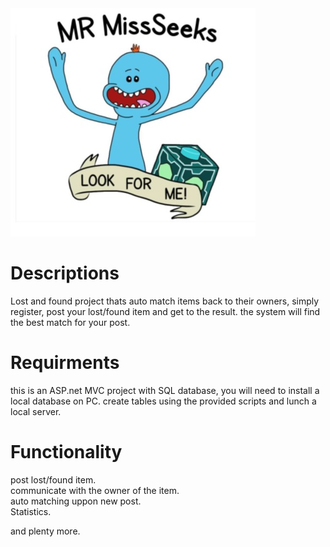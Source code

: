 <img src = "READMEImages/logo.jpg">


# Descriptions
Lost and found project thats auto match items back to their owners, simply register, post your lost/found item and get to the result.
the system will find the best match for your post.

# Requirments
this is an ASP.net MVC project with SQL database, you will need to install a local database on PC.
create tables using the provided scripts and lunch a local server.

# Functionality
post lost/found item.  
communicate with the owner of the item.  
auto matching uppon new post.  
Statistics.  
  
and plenty more.  
